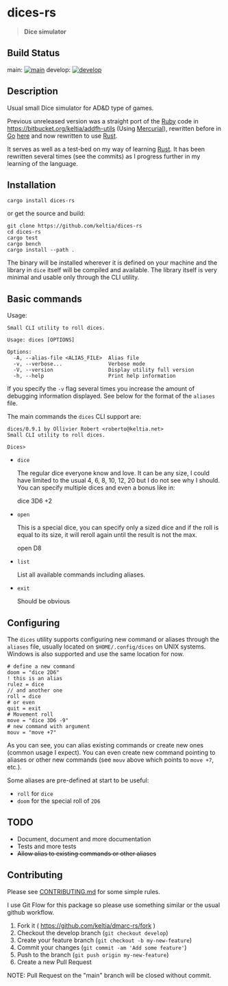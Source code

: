 # dices-rs

> **Dice simulator**

## Build Status

main:  [![main](https://github.com/keltia/dices-rs/actions/workflows/rust.yml/badge.svg)](https://github.com/keltia/dices-rs/actions/workflows/rust.yml)
develop:  [![develop](https://github.com/keltia/dices-rs/actions/workflows/develop.yml/badge.svg)](https://github.com/keltia/dices-rs/actions/workflows/develop.yml)

## Description

Usual small Dice simulator for AD&D type of games.

Previous unreleased version was a straight port of the [Ruby] code in https://bitbucket.org/keltia/addfh-utils
(Using [Mercurial]), rewritten before in [Go] [here](https://github.com/keltia/dices-go) and now rewritten to
use [Rust].

It serves as well as a test-bed on my way of learning [Rust]. It has been rewritten several times (see the commits) as
I progress further in my learning of the language.

## Installation

    cargo install dices-rs

or get the source and build:

    git clone https://github.com/keltia/dices-rs
    cd dices-rs
    cargo test
    cargo bench
    cargo install --path .

The binary will be installed wherever it is defined on your machine and the library in `dice` itself will be compiled
and available. The library itself is very minimal and usable only through the CLI utility.

## Basic commands

Usage:

```text
Small CLI utility to roll dices.

Usage: dices [OPTIONS]

Options:
  -A, --alias-file <ALIAS_FILE>  Alias file
  -v, --verbose...               Verbose mode
  -V, --version                  Display utility full version
  -h, --help                     Print help information
```

If you specify the `-v` flag several times you increase the amount of debugging information displayed. See below for
the format of the `aliases` file.

The main commands the `dices` CLI support are:

```text
dices/0.9.1 by Ollivier Robert <roberto@keltia.net>
Small CLI utility to roll dices.

Dices>
```

- `dice`

  The regular dice everyone know and love. It can be any size, I could have limited to the usual 4, 6, 8, 10, 12, 20
  but I do not see why I should. You can specify multiple dices and even a bonus like in:

  dice 3D6 +2

- `open`

  This is a special dice, you can specify only a sized dice and if the roll is equal to its size, it will reroll again
  until the result is not the max.

  open D8

- `list`

  List all available commands including aliases.

- `exit`

  Should be obvious

## Configuring

The `dices` utility supports configuring new command or aliases through the `aliases` file, usually located
on `$HOME/.config/dices`
on UNIX systems. Windows is also supported and use the same location for now.

```text
# define a new command
doom = "dice 2D6"
! this is an alias
rulez = dice
// and another one
roll = dice
# or even
quit = exit
# Movement roll
move = "dice 3D6 -9"
# new command with argument
mouv = "move +7"
```

As you can see, you can alias existing commands or create new ones (common usage I expect). You can even create
new command pointing to aliases or other new commands (see `mouv` above which points to `move +7`, etc.).

Some aliases are pre-defined at start to be useful:

- `roll` for `dice`
- `doom` for the special roll of `2D6`

## TODO

- Document, document and more documentation
- Tests and more tests
- ~~Allow alias to existing commands or other aliases~~

## Contributing

Please see [CONTRIBUTING.md](CONTRIBUTING.md) for some simple rules.

I use Git Flow for this package so please use something similar or the usual github workflow.

1. Fork it ( https://github.com/keltia/dmarc-rs/fork )
2. Checkout the develop branch (`git checkout develop`)
3. Create your feature branch (`git checkout -b my-new-feature`)
4. Commit your changes (`git commit -am 'Add some feature'`)
5. Push to the branch (`git push origin my-new-feature`)
6. Create a new Pull Request

NOTE: Pull Request on the "main" branch will be closed without commit.

[Go]: https://golang.org/

[Mercurial]: https://mercurial-scm.org/

[Ruby]: https://ruby-lang.org/

[Rust]: https://rust-lang.org/
